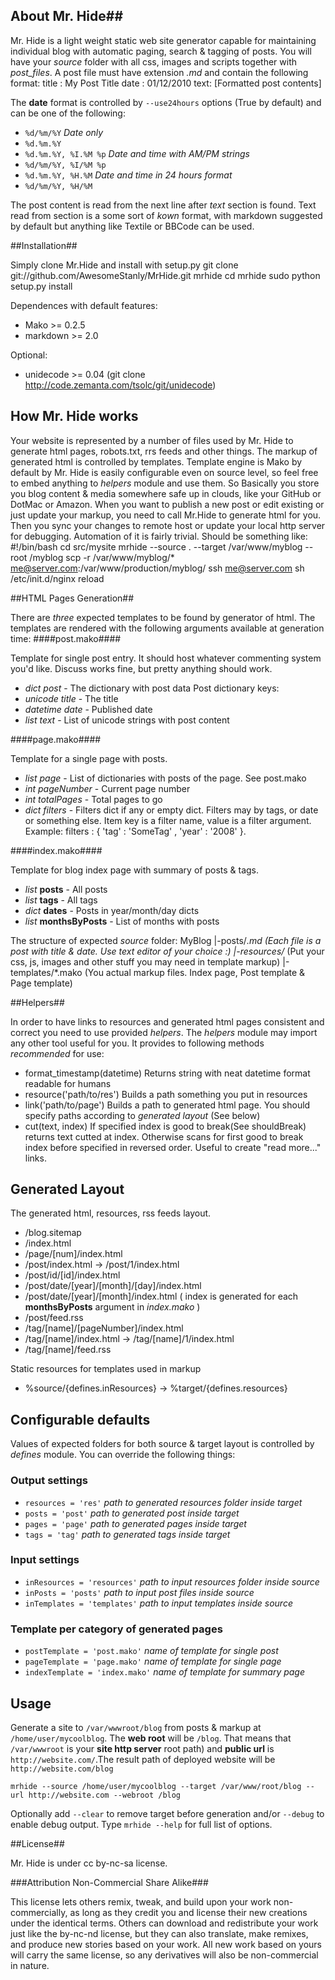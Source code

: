 ## About Mr. Hide##

Mr. Hide is a light weight static web site generator capable for maintaining individual 
blog with automatic paging, search & tagging of posts. You will have your _source_ folder
with all css, images and scripts together with _post_files_. A post file must have extension *.md*
and contain the following format:
    title : My Post Title
	date  : 01/12/2010
	text:
	[Formatted post contents]

The __date__ format is controlled by `--use24hours` options (True by default) and can be one of the following:

- `%d/%m/%Y` _Date only_
- `%d.%m.%Y`
- `%d.%m.%Y, %I.%M %p` _Date and time with AM/PM strings_
- `%d/%m/%Y, %I/%M %p`
- `%d.%m.%Y, %H.%M` _Date and time in 24 hours format_
- `%d/%m/%Y, %H/%M`

The post content is read from the next line after _text_ section is found. Text read from section is
a some sort of *kown* format, with markdown suggested by default but anything like Textile or BBCode can be used.

##Installation##

Simply clone Mr.Hide and install with setup.py
    git clone git://github.com/AwesomeStanly/MrHide.git mrhide
    cd mrhide
    sudo python setup.py install

Dependences with default features:

- Mako >= 0.2.5
- markdown >= 2.0

Optional:

- unidecode >= 0.04 (git clone http://code.zemanta.com/tsolc/git/unidecode)


## How Mr. Hide works ##

Your website is represented by a number of files used by Mr. Hide to generate html pages, robots.txt, rrs feeds and 
other things. The markup of generated html is controlled by templates. Template engine is Mako by default
by Mr. Hide is easily configurable even on source level, so feel free to embed anything to _helpers_ module and use them.
So Basically you store you blog content & media somewhere safe up in clouds, like your GitHub or DotMac or Amazon. When
you want to publish a new post or edit existing or just update your markup, you need to call Mr.Hide to generate html for
you. Then you sync your changes to remote host or update your local http server for debugging. Automation of it is fairly
trivial. Should be something like:
    #!/bin/bash
    cd src/mysite
    mrhide --source . --target /var/www/myblog --root /myblog
    scp -r /var/www/myblog/* me@server.com:/var/www/production/myblog/
    ssh me@server.com sh /etc/init.d/nginx reload

##HTML Pages Generation##

There are *three* expected templates to be found by generator of html. The
templates are rendered with the following arguments available at generation time:
####post.mako####

Template for single post entry. It should host whatever commenting system you'd like. Discuss works fine, but pretty anything should work.

- _dict_ *post* - The dictionary with post data
  Post dictionary keys:
- _unicode_ *title* - The title
- _datetime_ *date* - Published date
- _list_ *text* - List of unicode strings with post content

####page.mako####

Template for a single page with posts.

- _list_ *page* - List of dictionaries with posts of the page. See post.mako
- _int_ *pageNumber* - Current page number
- _int_ *totalPages* - Total pages to go
- _dict_ *filters* - Filters dict if any or empty dict. Filters may by tags, or date or something else. Item key is a filter name, value is a filter argument. Example: filters : { 'tag' : 'SomeTag' , 'year' : '2008' }. 

####index.mako####

Template for blog index page with summary of posts & tags.

- _list_ __posts__ - All posts
- _list_ __tags__ - All tags
- _dict_ __dates__ - Posts in year/month/day dicts
- _list_ __monthsByPosts__ - List of months with posts

The structure of expected _source_ folder:
    MyBlog
    |-posts/*.md		(Each file is a post with title & date. Use text editor of your choice :)
    |-resources/*		(Put your css, js, images and other stuff you may need in template markup)
    |-templates/*.mako	(You actual markup files. Index page, Post template & Page template)

##Helpers##

In order to have links to resources and generated html pages consistent and correct you need to
use provided *helpers*. The *helpers* module may import any other tool useful for you. It provides
to following methods _recommended_ for use:

- format_timestamp(datetime) Returns string with neat datetime format readable for humans
- resource('path/to/res') Builds a path something you put in resources
- link('path/to/page') Builds a path to generated html page. You should specify paths according to *generated layout* (See below)
- cut(text, index)  If specified index is good to break(See shouldBreak) returns text cutted at index. Otherwise scans for first good to break index before specified in reversed order. Useful to create "read more..." links.

## Generated Layout ##

The generated html, resources, rss feeds layout.

- /blog.sitemap
- /index.html
- /page/[num]/index.html
- /post/index.html -> /post/1/index.html
- /post/id/[id]/index.html
- /post/date/[year]/[month]/[day]/index.html
- /post/date/[year]/[month]/index.html ( index is generated for each __monthsByPosts__ argument in _index.mako_ )
- /post/feed.rss
- /tag/[name]/[pageNumber]/index.html
- /tag/[name]/index.html -> /tag/[name]/1/index.html
- /tag/[name]/feed.rss

Static resources for templates used in markup
- %source/{defines.inResources} -> %target/{defines.resources}

## Configurable defaults ##

Values of expected folders for both source & target layout is controlled by
*defines* module. You can override the following things:

### Output settings ###

- `resources = 'res'` _path to generated resources folder inside target_
- `posts = 'post'` _path to generated post inside target_
- `pages = 'page'` _path to generated pages inside target_
- `tags = 'tag'` _path to generated tags inside target_

### Input settings ###

- `inResources = 'resources'` _path to input resources folder inside source_
- `inPosts = 'posts'` _path to input post files inside source_
- `inTemplates = 'templates'` _path to input templates inside source_

### Template per category of generated pages ###

- `postTemplate = 'post.mako'` _name of template for single post_
- `pageTemplate = 'page.mako'` _name of template for single page_
- `indexTemplate = 'index.mako'` _name of template for summary page_

## Usage ###
Generate a site to `/var/wwwroot/blog` from posts & markup at `/home/user/mycoolblog`. The __web root__ will be `/blog`. That means that `/var/wwwroot` is your **site http server** root path) and **public url** is `http://website.com/`.The result path of deployed website will be `http://website.com/blog`

    mrhide --source /home/user/mycoolblog --target /var/www/root/blog --url http://website.com --webroot /blog

Optionally add `--clear` to remove target before generation and/or `--debug` to enable debug output. Type `mrhide --help` for full list of options.

##License##

Mr. Hide is under cc by-nc-sa license.

###Attribution Non-Commercial Share Alike###

This license lets others remix, tweak, and build upon your work non-commercially, as long as they credit you and license their new creations under the identical terms. Others can download and redistribute your work just like the by-nc-nd license, but they can also translate, make remixes, and produce new stories based on your work. All new work based on yours will carry the same license, so any derivatives will also be non-commercial in nature.
